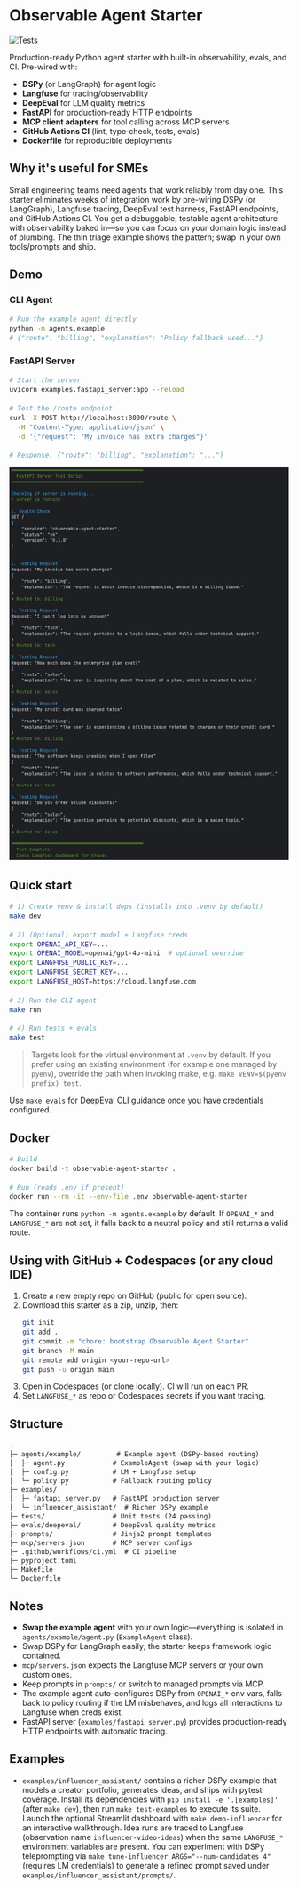 # Observable Agent Starter

[![Tests](https://github.com/ammons-datalabs/observable-agent-starter/actions/workflows/ci.yml/badge.svg?branch=main)](https://github.com/ammons-datalabs/observable-agent-starter/actions/workflows/ci.yml)

Production-ready Python agent starter with built-in observability, evals, and CI. Pre-wired with:

- **DSPy** (or LangGraph) for agent logic
- **Langfuse** for tracing/observability
- **DeepEval** for LLM quality metrics
- **FastAPI** for production-ready HTTP endpoints
- **MCP client adapters** for tool calling across MCP servers
- **GitHub Actions CI** (lint, type‑check, tests, evals)
- **Dockerfile** for reproducible deployments

## Why it's useful for SMEs

Small engineering teams need agents that work reliably from day one. This starter eliminates weeks of integration work by pre-wiring DSPy (or LangGraph), Langfuse tracing, DeepEval test harness, FastAPI endpoints, and GitHub Actions CI. You get a debuggable, testable agent architecture with observability baked in—so you can focus on your domain logic instead of plumbing. The thin triage example shows the pattern; swap in your own tools/prompts and ship.

## Demo

### CLI Agent
```bash
# Run the example agent directly
python -m agents.example
# {"route": "billing", "explanation": "Policy fallback used..."}
```

### FastAPI Server
```bash
# Start the server
uvicorn examples.fastapi_server:app --reload

# Test the /route endpoint
curl -X POST http://localhost:8000/route \
  -H "Content-Type: application/json" \
  -d '{"request": "My invoice has extra charges"}'

# Response: {"route": "billing", "explanation": "..."}
```

![FastAPI Demo](docs/FastAPIDemo.png)

## Quick start

```bash
# 1) Create venv & install deps (installs into .venv by default)
make dev

# 2) (Optional) export model + Langfuse creds
export OPENAI_API_KEY=...
export OPENAI_MODEL=openai/gpt-4o-mini  # optional override
export LANGFUSE_PUBLIC_KEY=...
export LANGFUSE_SECRET_KEY=...
export LANGFUSE_HOST=https://cloud.langfuse.com

# 3) Run the CLI agent
make run

# 4) Run tests + evals
make test
```

> Targets look for the virtual environment at `.venv` by default. If you prefer using an existing
> environment (for example one managed by `pyenv`), override the path when invoking make, e.g.
> `make VENV=$(pyenv prefix) test`.

Use `make evals` for DeepEval CLI guidance once you have credentials configured.

## Docker
```bash
# Build
docker build -t observable-agent-starter .

# Run (reads .env if present)
docker run --rm -it --env-file .env observable-agent-starter
```

The container runs `python -m agents.example` by default. If `OPENAI_*` and `LANGFUSE_*` are not set,
it falls back to a neutral policy and still returns a valid route.

## Using with GitHub + Codespaces (or any cloud IDE)
1. Create a new empty repo on GitHub (public for open source).
2. Download this starter as a zip, unzip, then:
   ```bash
   git init
   git add .
   git commit -m "chore: bootstrap Observable Agent Starter"
   git branch -M main
   git remote add origin <your-repo-url>
   git push -u origin main
   ```
3. Open in Codespaces (or clone locally). CI will run on each PR.
4. Set `LANGFUSE_*` as repo or Codespaces secrets if you want tracing.

## Structure
```
.
├─ agents/example/         # Example agent (DSPy-based routing)
│  ├─ agent.py            # ExampleAgent (swap with your logic)
│  ├─ config.py           # LM + Langfuse setup
│  └─ policy.py           # Fallback routing policy
├─ examples/
│  ├─ fastapi_server.py   # FastAPI production server
│  └─ influencer_assistant/  # Richer DSPy example
├─ tests/                 # Unit tests (24 passing)
├─ evals/deepeval/        # DeepEval quality metrics
├─ prompts/               # Jinja2 prompt templates
├─ mcp/servers.json       # MCP server configs
├─ .github/workflows/ci.yml  # CI pipeline
├─ pyproject.toml
├─ Makefile
└─ Dockerfile
```

## Notes
- **Swap the example agent** with your own logic—everything is isolated in `agents/example/agent.py` (`ExampleAgent` class).
- Swap DSPy for LangGraph easily; the starter keeps framework logic contained.
- `mcp/servers.json` expects the Langfuse MCP servers or your own custom ones.
- Keep prompts in `prompts/` or switch to managed prompts via MCP.
- The example agent auto-configures DSPy from `OPENAI_*` env vars, falls back to
  policy routing if the LM misbehaves, and logs all interactions to Langfuse when creds exist.
- FastAPI server (`examples/fastapi_server.py`) provides production-ready HTTP endpoints with automatic tracing.

## Examples
- `examples/influencer_assistant/` contains a richer DSPy example that models a creator portfolio,
  generates ideas, and ships with pytest coverage. Install its dependencies with
  `pip install -e '.[examples]'` (after `make dev`), then run `make test-examples` to execute its suite.
  Launch the optional Streamlit dashboard with `make demo-influencer` for an interactive walkthrough.
  Idea runs are traced to Langfuse (observation name `influencer-video-ideas`) when the same
  `LANGFUSE_*` environment variables are present.
  You can experiment with DSPy teleprompting via `make tune-influencer ARGS="--num-candidates 4"`
  (requires LM credentials) to generate a refined prompt saved under
  `examples/influencer_assistant/prompts/`.

